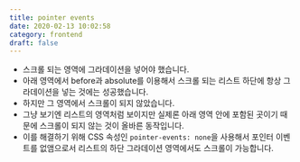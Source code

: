 ```yaml
---
title: pointer events
date: 2020-02-13 10:02:58
category: frontend
draft: false
---
```


- 스크롤 되는 영역에 그라데이션을 넣어야 했습니다.
- 아래 영역에서 before과 absolute를 이용해서 스크롤 되는 리스트 하단에 항상 그라데이션을 넣는 것에는 성공했습니다.
- 하지만 그 영역에서 스크롤이 되지 않았습니다.
- 그냥 보기엔 리스트의 영역처럼 보이지만 실제론 아래 영역 안에 포함된 곳이기 때문에 스크롤이 되지 않는 것이 올바른 동작입니다.
- 이를 해결하기 위해 CSS 속성인 `pointer-events: none`을 사용해서 포인터 이벤트를 없앰으로서 리스트의 하단 그라데이션 영역에서도 스크롤이 가능합니다.
